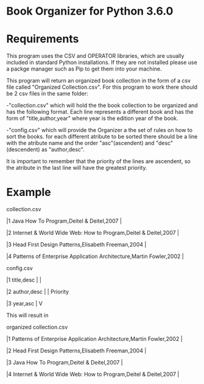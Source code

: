 # Book Organizer for Python 3.6.0

# Requirements
This program uses the CSV and OPERATOR libraries, which are usually included in standard Python installations. If they are not installed please use a packge manager such as Pip to get them into your machine.

This program will return an organized book collection in the form of a csv file called "Organized Collection.csv".
For this program to work there should be 2 csv files in the same folder: 

-"collection.csv" which will hold the the book collection to be organized and has the following format. Each line represents a different book and has the form of "title,author,year" where year is the edition year of the book.

-"config.csv" which will provide the Organizer a the set of rules on how to sort the books. for each different atribute to be sorted there should be a line with the atribute name and the order "asc"(ascendent) and "desc"(descendent) as "author,desc".

It is important to remember that the priority of the lines are ascendent, so the atribute in the last line will have the greatest priority.

# Example

collection.csv

|1 Java How To Program,Deitel & Deitel,2007                           |

|2 Internet & World Wide Web: How to Program,Deitel & Deitel,2007     |

|3 Head First Design Patterns,Elisabeth Freeman,2004                  |

|4 Patterns of Enterprise Application Architecture,Martin Fowler,2002 |


config.csv

|1 title,desc  |  |

|2 author,desc |  | Priority

|3 year,asc    |  V


This will result in 


organized collection.csv

|1 Patterns of Enterprise Application Architecture,Martin Fowler,2002 |

|2 Head First Design Patterns,Elisabeth Freeman,2004                  |

|3 Java How To Program,Deitel & Deitel,2007                           |

|4 Internet & World Wide Web: How to Program,Deitel & Deitel,2007     |
